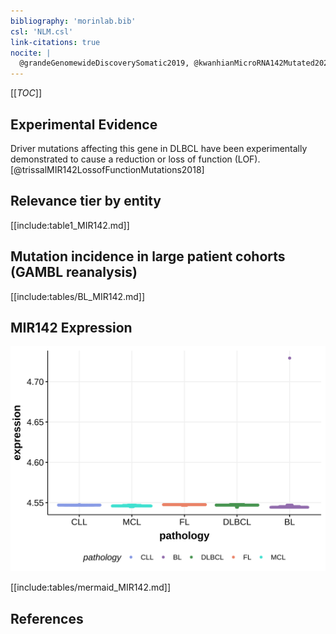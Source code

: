 ```yaml
---
bibliography: 'morinlab.bib'
csl: 'NLM.csl'
link-citations: true
nocite: |
  @grandeGenomewideDiscoverySomatic2019, @kwanhianMicroRNA142Mutated202012, 
---
```

[[_TOC_]]


## Experimental Evidence

Driver mutations affecting this gene in DLBCL have been experimentally demonstrated to cause a reduction or loss of function (LOF).[@trissalMIR142LossofFunctionMutations2018]

## Relevance tier by entity

[[include:table1_MIR142.md]]

## Mutation incidence in large patient cohorts (GAMBL reanalysis)

[[include:tables/BL_MIR142.md]]

## MIR142 Expression
![](images/gene_expression/MIR142_by_pathology.svg)
<!-- ORIGIN: kwanhianMicroRNA142Mutated202012b -->
<!-- BL: grandeGenomewideDiscoverySomatic2019 -->
<!-- DLBCL: kwanhianMicroRNA142Mutated202012b -->

[[include:tables/mermaid_MIR142.md]]

## References
